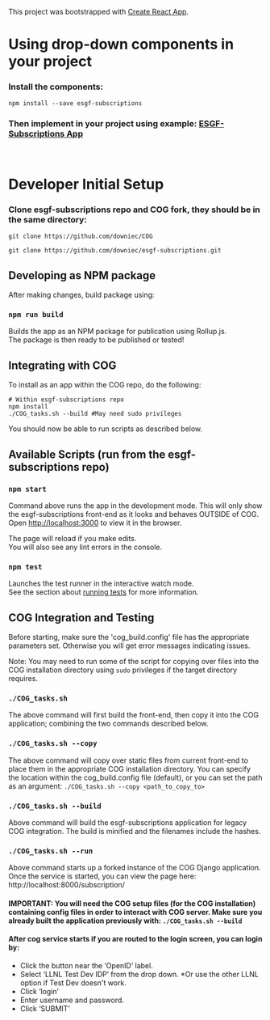 This project was bootstrapped with [Create React App](https://github.com/facebook/create-react-app).

# Using drop-down components in your project

### Install the components:

`npm install --save esgf-subscriptions`

### Then implement in your project using example: [ESGF-Subscriptions App](components/App.tsx)

<br >


# Developer Initial Setup
### Clone esgf-subscriptions repo and COG fork, they should be in the same directory:

`git clone https://github.com/downiec/COG`

`git clone https://github.com/downiec/esgf-subscriptions.git`
## Developing as NPM package

After making changes, build package using:
### `npm run build`

Builds the app as an NPM package for publication using Rollup.js.<br>
The package is then ready to be published or tested!

## Integrating with COG

To install as an app within the COG repo, do the following:

```
# Within esgf-subscriptions repo
npm install
./COG_tasks.sh --build #May need sudo privileges
```

You should now be able to run scripts as described below.

## Available Scripts (run from the esgf-subscriptions repo)

### `npm start`

Command above runs the app in the development mode. This will only show the esgf-subscriptions front-end as it looks and behaves OUTSIDE of COG.<br>
Open [http://localhost:3000](http://localhost:3000) to view it in the browser.

The page will reload if you make edits.<br>
You will also see any lint errors in the console.<br>

### `npm test`

Launches the test runner in the interactive watch mode.<br>
See the section about [running tests](https://facebook.github.io/create-react-app/docs/running-tests) for more information.

## COG Integration and Testing

Before starting, make sure the 'cog_build.config' file has the appropriate parameters set. Otherwise you will get error messages indicating issues.

Note: You may need to run some of the script for copying over files into the COG installation directory using `sudo` privileges if the target directory requires.
### `./COG_tasks.sh`

The above command will first build the front-end, then copy it into the COG application; combining the two commands described below.

### `./COG_tasks.sh --copy`

The above command will copy over static files from current front-end to place them in the appropriate COG installation directory. You can specify the location within the cog_build.config file (default), or you can set the path as an argument: `./COG_tasks.sh --copy <path_to_copy_to>`
### `./COG_tasks.sh --build`

Above command will build the esgf-subscriptions application for legacy COG integration. The build is minified and the filenames include the hashes.<br>

### `./COG_tasks.sh --run`

Above command starts up a forked instance of the COG Django application. Once the service is started, you can view the page here: http://localhost:8000/subscription/
#### IMPORTANT: You will need the COG setup files (for the COG installation) containing config files in order to interact with COG server. Make sure you already built the application previously with: `./COG_tasks.sh --build`

#### After cog service starts if you are routed to the login screen, you can login by:
* Click the button near the ‘OpenID’ label.
* Select ‘LLNL Test Dev IDP’ from the drop down.
*Or use the other LLNL option if Test Dev doesn't work.
* Click ‘login’
* Enter username and password.
* Click ‘SUBMIT’

<!--
### `npm run eject`

**Note: this is a one-way operation. Once you `eject`, you can’t go back!**

If you aren’t satisfied with the build tool and configuration choices, you can `eject` at any time. This command will remove the single build dependency from your project.

Instead, it will copy all the configuration files and the transitive dependencies (Webpack, Babel, ESLint, etc) right into your project so you have full control over them. All of the commands except `eject` will still work, but they will point to the copied scripts so you can tweak them. At this point you’re on your own.

You don’t have to ever use `eject`. The curated feature set is suitable for small and middle deployments, and you shouldn’t feel obligated to use this feature. However we understand that this tool wouldn’t be useful if you couldn’t customize it when you are ready for it.

## Learn More

You can learn more in the [Create React App documentation](https://facebook.github.io/create-react-app/docs/getting-started).

To learn React, check out the [React documentation](https://reactjs.org/).
-->